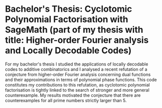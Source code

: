 # Bachelor's Thesis: Cyclotomic Polynomial Factorisation with SageMath (part of my thesis with title: Higher-order Fourier analysis and Locally Decodable Codes)
For my bachelor's thesis I studied the applications of locally decodable codes to additive combinatorics and I analysed a recent refutation of a conjecture from higher-order Fourier analysis concerning dual functions and their approximations in terms of polynomial phase functions. This code constitutes my contributions to this refutation, as cyclotomic polynomial factorisation is tightly linked to the search of stronger and more general counterexample. My results motivated the conjecture that there are counterexamples for all prime numbers strictly larger than 5.
